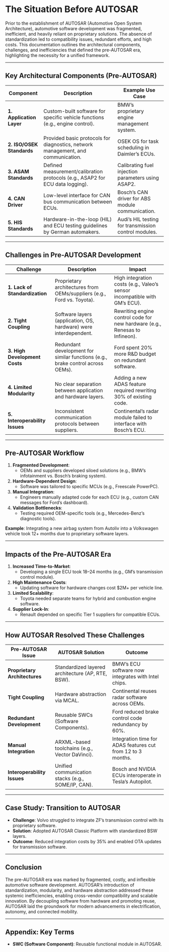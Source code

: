 # The Situation Before AUTOSAR  

Prior to the establishment of AUTOSAR (Automotive Open System Architecture), automotive software development was fragmented, inefficient, and heavily reliant on proprietary solutions. The absence of standardization led to compatibility issues, redundant efforts, and high costs. This documentation outlines the architectural components, challenges, and inefficiencies that defined the pre-AUTOSAR era, highlighting the necessity for a unified framework.  

---

## **Key Architectural Components (Pre-AUTOSAR)**  

| **Component**             | **Description**                                                                 | **Example Use Case**                                   |  
|---------------------------|---------------------------------------------------------------------------------|-------------------------------------------------------|  
| **1. Application Layer**  | Custom-built software for specific vehicle functions (e.g., engine control).   | BMW’s proprietary engine management system.           |  
| **2. ISO/OSEK Standards** | Provided basic protocols for diagnostics, network management, and communication. | OSEK OS for task scheduling in Daimler’s ECUs.         |  
| **3. ASAM Standards**     | Defined measurement/calibration protocols (e.g., ASAP2 for ECU data logging).  | Calibrating fuel injection parameters using ASAP2.    |  
| **4. CAN Driver**         | Low-level interface for CAN bus communication between ECUs.                   | Bosch’s CAN driver for ABS module communication.      |  
| **5. HIS Standards**      | Hardware-in-the-loop (HIL) and ECU testing guidelines by German automakers.   | Audi’s HIL testing for transmission control modules.  |  

---

## **Challenges in Pre-AUTOSAR Development**  

| **Challenge**              | **Description**                                                                 | **Impact**                                                                 |  
|----------------------------|---------------------------------------------------------------------------------|----------------------------------------------------------------------------|  
| **1. Lack of Standardization** | Proprietary architectures from OEMs/suppliers (e.g., Ford vs. Toyota).          | High integration costs (e.g., Valeo’s sensor incompatible with GM’s ECU).  |  
| **2. Tight Coupling**       | Software layers (application, OS, hardware) were interdependent.               | Rewriting engine control code for new hardware (e.g., Renesas to Infineon). |  
| **3. High Development Costs** | Redundant development for similar functions (e.g., brake control across OEMs). | Ford spent 20% more R&D budget on redundant software.                     |  
| **4. Limited Modularity**   | No clear separation between application and hardware layers.                   | Adding a new ADAS feature required rewriting 30% of existing code.         |  
| **5. Interoperability Issues** | Inconsistent communication protocols between suppliers.                       | Continental’s radar module failed to interface with Bosch’s ECU.           |  

---

## **Pre-AUTOSAR Workflow**  
1. **Fragmented Development**:  
   - OEMs and suppliers developed siloed solutions (e.g., BMW’s infotainment vs. Bosch’s braking system).  
2. **Hardware-Dependent Design**:  
   - Software was tailored to specific MCUs (e.g., Freescale PowerPC).  
3. **Manual Integration**:  
   - Engineers manually adapted code for each ECU (e.g., custom CAN messages for Ford’s dashboard).  
4. **Validation Bottlenecks**:  
   - Testing required OEM-specific tools (e.g., Mercedes-Benz’s diagnostic tools).  

**Example**: Integrating a new airbag system from Autoliv into a Volkswagen vehicle took 12+ months due to proprietary software layers.  

---

## **Impacts of the Pre-AUTOSAR Era**  

1. **Increased Time-to-Market**:  
   - Developing a single ECU took 18–24 months (e.g., GM’s transmission control module).  
2. **High Maintenance Costs**:  
   - Updating software for hardware changes cost $2M+ per vehicle line.  
3. **Limited Scalability**:  
   - Toyota needed separate teams for hybrid and combustion engine software.  
4. **Supplier Lock-In**:  
   - Renault depended on specific Tier 1 suppliers for compatible ECUs.  

---

## **How AUTOSAR Resolved These Challenges**  

| **Pre-AUTOSAR Issue**       | **AUTOSAR Solution**                                 | **Outcome**                                           |  
|-----------------------------|------------------------------------------------------|------------------------------------------------------|  
| **Proprietary Architectures** | Standardized layered architecture (AP, RTE, BSW).   | BMW’s ECU software now integrates with Intel chips.   |  
| **Tight Coupling**           | Hardware abstraction via MCAL.                       | Continental reuses radar software across OEMs.        |  
| **Redundant Development**    | Reusable SWCs (Software Components).                 | Ford reduced brake control code redundancy by 60%.    |  
| **Manual Integration**       | ARXML-based toolchains (e.g., Vector DaVinci).       | Integration time for ADAS features cut from 12 to 3 months. |  
| **Interoperability Issues**  | Unified communication stacks (e.g., SOME/IP, CAN).   | Bosch and NVIDIA ECUs interoperate in Tesla’s Autopilot. |  

---

## **Case Study: Transition to AUTOSAR**  
- **Challenge**: Volvo struggled to integrate ZF’s transmission control with its proprietary software.  
- **Solution**: Adopted AUTOSAR Classic Platform with standardized BSW layers.  
- **Outcome**: Reduced integration costs by 35% and enabled OTA updates for transmission software.  

---

## **Conclusion**  
The pre-AUTOSAR era was marked by fragmented, costly, and inflexible automotive software development. AUTOSAR’s introduction of standardization, modularity, and hardware abstraction addressed these systemic inefficiencies, enabling cross-vendor compatibility and scalable innovation. By decoupling software from hardware and promoting reuse, AUTOSAR laid the groundwork for modern advancements in electrification, autonomy, and connected mobility.  

---

## **Appendix: Key Terms**  
- **SWC (Software Component)**: Reusable functional module in AUTOSAR.  

